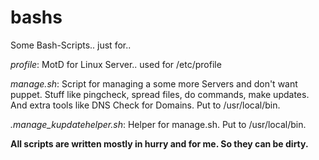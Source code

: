 bashs
=====

Some Bash-Scripts.. just for..

*profile*: MotD for Linux Server.. used for /etc/profile

*manage.sh*: Script for managing a some more Servers and don't want puppet. Stuff like pingcheck, spread files, do commands, make updates. And extra tools like DNS Check for Domains. Put to /usr/local/bin.

*.manage_kupdatehelper.sh*: Helper for manage.sh. Put to /usr/local/bin.


**All scripts are written mostly in hurry and for me. So they can be dirty.**
